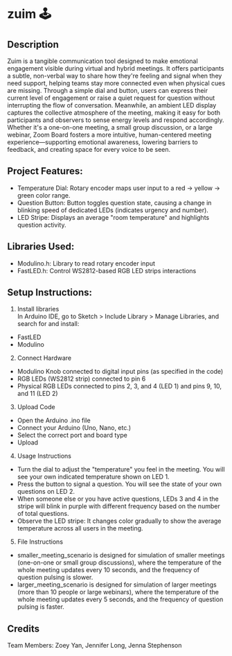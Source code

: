 # zuim 🕹️
## Description
Zuim is a tangible communication tool designed to make emotional engagement visible during virtual and hybrid meetings. It offers participants a subtle, non-verbal way to share how they're feeling and signal when they need support, helping teams stay more connected even when physical cues are missing.
Through a simple dial and button, users can express their current level of engagement or raise a quiet request for question without interrupting the flow of conversation. Meanwhile, an ambient LED display captures the collective atmosphere of the meeting, making it easy for both participants and observers to sense energy levels and respond accordingly.
Whether it's a one-on-one meeting, a small group discussion, or a large webinar, Zoom Board fosters a more intuitive, human-centered meeting experience—supporting emotional awareness, lowering barriers to feedback, and creating space for every voice to be seen. 
## Project Features:
- Temperature Dial: Rotary encoder maps user input to a red → yellow → green color range.
- Question Button: Button toggles question state, causing a change in blinking speed of dedicated LEDs (indicates urgency and number).
- LED Stripe: Displays an average "room temperature" and highlights question activity.
## Libraries Used:
- Modulino.h: Library to read rotary encoder input
- FastLED.h: Control WS2812-based RGB LED strips interactions
## Setup Instructions:
1. Install libraries <br>
In Arduino IDE, go to Sketch > Include Library > Manage Libraries, and search for and install:
- FastLED
- Modulino
2. Connect Hardware <br>
- Modulino Knob connected to digital input pins (as specified in the code)
- RGB LEDs (WS2812 strip) connected to pin 6
- Physical RGB LEDs connected to pins 2, 3, and 4 (LED 1) and pins 9, 10, and 11 (LED 2)
3. Upload Code
- Open the Arduino .ino file
- Connect your Arduino (Uno, Nano, etc.)
- Select the correct port and board type
- Upload
4. Usage Instructions <br>
- Turn the dial to adjust the "temperature" you feel in the meeting. You will see your own indicated temperature shown on LED 1.
- Press the button to signal a question. You will see the state of your own questions on LED 2.
- When someone else or you have active questions, LEDs 3 and 4 in the stripe will blink in purple with different frequency based on the number of total questions.
- Observe the LED stripe: It changes color gradually to show the average temperature across all users in the meeting.
5. File Instructions <br>
- smaller_meeting_scenario is designed for simulation of smaller meetings (one-on-one or small group discussions), where the temperature of the whole meeting updates every 10 seconds, and the frequency of question pulsing is slower.
- larger_meeting_scenario is designed for simulation of larger meetings (more than 10 people or large webinars), where the temperature of the whole meeting updates every 5 seconds, and the frequency of question pulsing is faster.
## Credits
Team Members: Zoey Yan, Jennifer Long, Jenna Stephenson



